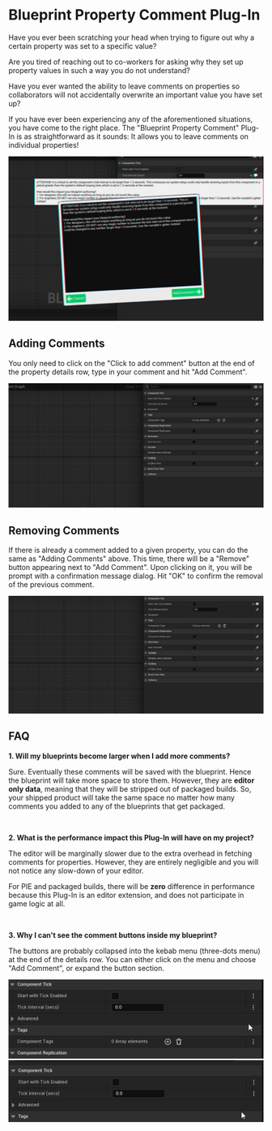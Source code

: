 ﻿# Blueprint Property Comment Plug-In

Have you ever been scratching your head when trying 
to figure out why a certain property was set to a specific 
value? 

Are you tired of reaching out to co-workers for asking
why they set up property values in such a way you do not understand?

Have you ever wanted the ability to leave comments on properties
so collaborators will not accidentally overwrite an important value
you have set up?

If you have ever been experiencing any of the aforementioned situations, you
have come to the right place. The "Blueprint Property Comment" Plug-In is
as straightforward as it sounds: It allows you to leave comments on individual
properties!

![comment](Images/comment.jpg) 

## Adding Comments
You only need to click on the "Click to add comment" button at the end of the property details
row, type in your comment and hit "Add Comment".

![add_comment](Images/add_comment.gif) 

## Removing Comments
If there is already a comment added to a given property, you can do the same as "Adding Comments" above.
This time, there will be a "Remove" button appearing next to "Add Comment". Upon clicking on it, you will
be prompt with a confirmation message dialog. Hit "OK" to confirm the removal of the previous comment.

![add_comment](Images/remove_comment.gif) 

## FAQ
**1. Will my blueprints become larger when I add more comments?**

Sure. Eventually these comments will be saved with the blueprint. Hence the blueprint will
take more space to store them. However, they are **editor only data**, meaning that they will be stripped
out of packaged builds. So, your shipped product will take the same space no matter how many
comments you added to any of the blueprints that get packaged.

<br>

**2. What is the performance impact this Plug-In will have on my project?**

The editor will be marginally slower due to the extra overhead in fetching comments for properties.
However, they are entirely negligible and you will not notice any slow-down of your editor. 

For PIE and packaged builds, there will be **zero** difference in performance because this Plug-In is an
editor extension, and does not participate in game logic at all.

<br>

**3. Why I can't see the comment buttons inside my blueprint?**

The buttons are probably collapsed into the kebab menu (three-dots menu) at the end of the details row.
You can either click on the menu and choose "Add Comment", or expand the button section.

![collapsed](Images/collapsed.gif)
![expand](Images/expand.gif) 

